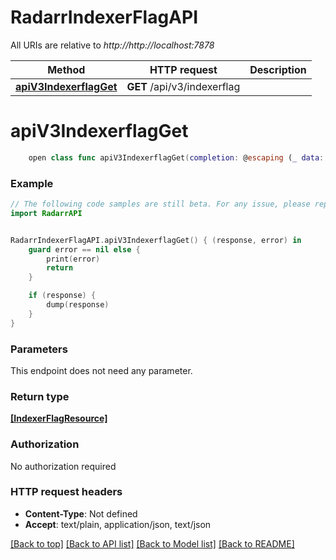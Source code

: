 # RadarrIndexerFlagAPI

All URIs are relative to *http://http://localhost:7878*

Method | HTTP request | Description
------------- | ------------- | -------------
[**apiV3IndexerflagGet**](RadarrIndexerFlagAPI.md#apiv3indexerflagget) | **GET** /api/v3/indexerflag | 


# **apiV3IndexerflagGet**
```swift
    open class func apiV3IndexerflagGet(completion: @escaping (_ data: [IndexerFlagResource]?, _ error: Error?) -> Void)
```



### Example
```swift
// The following code samples are still beta. For any issue, please report via http://github.com/OpenAPITools/openapi-generator/issues/new
import RadarrAPI


RadarrIndexerFlagAPI.apiV3IndexerflagGet() { (response, error) in
    guard error == nil else {
        print(error)
        return
    }

    if (response) {
        dump(response)
    }
}
```

### Parameters
This endpoint does not need any parameter.

### Return type

[**[IndexerFlagResource]**](IndexerFlagResource.md)

### Authorization

No authorization required

### HTTP request headers

 - **Content-Type**: Not defined
 - **Accept**: text/plain, application/json, text/json

[[Back to top]](#) [[Back to API list]](../README.md#documentation-for-api-endpoints) [[Back to Model list]](../README.md#documentation-for-models) [[Back to README]](../README.md)

